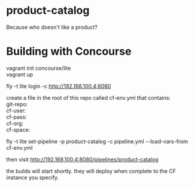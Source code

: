 # product-catalog

Because who doesn't like a product?

# Building with Concourse  
vagrant init concourse/lite  
vagrant up  
  
fly -t lite login -c http://192.168.100.4:8080  
  
create a file in the root of this repo called cf-env.yml that contains:  
git-repo: <repo url>  
cf-user: <your user>  
cf-pass: <your pass>  
cf-org: <your org>  
cf-space: <your space>  
  
fly -t lite set-pipeline -p product-catalog -c pipeline.yml --load-vars-from cf-env.yml  
  
then visit http://192.168.100.4:8080/pipelines/product-catalog  
  
the builds will start shortly. they will deploy when complete to the CF instance you specify.  
  
